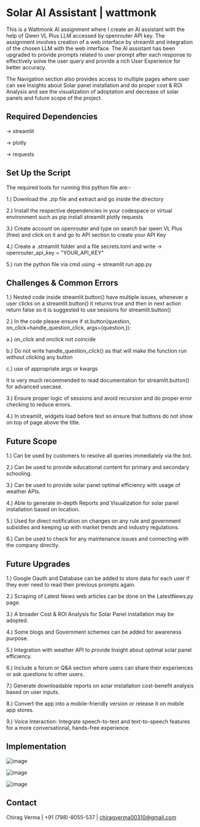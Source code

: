 # Solar AI Assistant | wattmonk

This is a Wattmonk AI assignment where I create an AI assistant with the help of Qwen VL Plus LLM
accessed by openrouter API key. The assignment involves creation of a web interface by streamlit 
and integration of the chosen LLM with the web interface. The AI assistant has been upgraded to 
provide prompts related to user prompt after each response to effectively solve the user query and 
provide a rich User Experience for better accuracy.

The Navigation section also provides access to multiple pages where user can see Insights about 
Solar panel installation and do proper cost & ROI Analysis and see the visualization of adoptation
and decrease of solar panels and future scope of the project.

## Required Dependencies
-> streamlit

-> plotly

-> requests



## Set Up the Script
The required tools for running this python file are:-

1.) Download the .zip file and extract and go inside the directory

2.) Install the respective dependencies in your codespace or virtual environment such as pip install streamlit plotly requests

3.) Create account on openrouter and type on search bar qwen VL Plus (free) and click on it and go to API section to create your API Key

4.) Create a .streamlit folder and a file secrets.toml and write -> openrouter_api_key = "YOUR_API_KEY"

5.) run the python file via cmd using -> streamlit run app.py


## Challenges & Common Errors
1.) Nested code inside streamlit.button() have multiple issues, whenever a user clicks on a streamlit.button() it returns true and then in next action return false so it is suggested to use sessions for streamlit.button()

2.) In the code please ensure
  if st.button(question, on_click=handle_question_click, args=(question,)):   

  

  a.) on_click and onclick not coincide

  b.) Do not write handle_question_click() as that will make the function run without clicking any button

  c.) use of appropriate args or kwargs


  It is very much recommended to read documentation for streamlit.button() for advanced usecase.

  

3.) Ensure proper logic of sessions and avoid recursion and do proper error checking to reduce errors.

4.) In streamlit, widgets load before text so ensure that buttons do not show on top of page above the title.

## Future Scope
1.) Can be used by customers to resolve all queries immediately via the bot.

2.) Can be used to provide educational content for primary and secondary schooling.

3.) Can be used to provide solar panel optimal efficiency with usage of weather APIs.

4.) Able to generate in-depth Reports and Visualization for solar panel installation based on location. 

5.) Used for direct notification on changes on any rule and government subsidies and keeping up with market trends and industry regulations.

6.) Can be used to check for any maintenance issues and connecting with the company directly.

## Future Upgrades
1.) Google Oauth and Database can be added to store data for each user if they ever need to read their previous prompts again.

2.) Scraping of Latest News web articles can be done on the LatestNews.py page. 

3.) A broader Cost & ROI Analysis for Solar Panel installation may be adopted.

4.) Some blogs and Government schemes can be added for awareness purpose.

5.) Integration with weather API to provide Insight about optimal solar panel efficiency.

6.) Include a forum or Q&A section where users can share their experiences or ask questions to other users.

7.) Generate downloadable reports on solar installation cost-benefit analysis based on user inputs.

8.) Convert the app into a mobile-friendly version or release it on mobile app stores.

9.) Voice Interaction: Integrate speech-to-text and text-to-speech features for a more conversational, hands-free experience.

## Implementation

![image](https://github.com/user-attachments/assets/53ca98e2-9854-43ee-b075-eeee8afcee4e)



![image](https://github.com/user-attachments/assets/1be81fa9-8320-4388-86e8-d282c563094a)



![image](https://github.com/user-attachments/assets/b25f623a-9e85-41ba-9814-946eb6247cb0)

## Contact
Chirag Verma | +91 (798)-8055-537 | chiragverma00310@gmail.com



